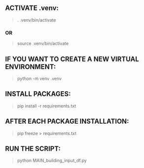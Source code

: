 ## ACTIVATE .venv:
> . .venv/bin/activate
### OR
> source .venv/bin/activate

## IF YOU WANT TO CREATE A NEW VIRTUAL ENVIRONMENT:
> python -m venv .venv

## INSTALL PACKAGES:
> pip install -r requirements.txt

## AFTER EACH PACKAGE INSTALLATION:
> pip freeze > requirements.txt

## RUN THE SCRIPT:
> python MAIN_building_input_df.py 
